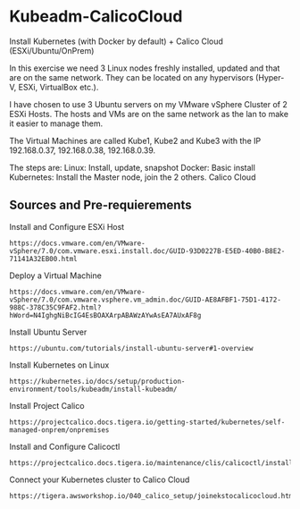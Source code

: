 # Kubeadm-CalicoCloud
Install Kubernetes (with Docker by default) + Calico Cloud (ESXi/Ubuntu/OnPrem)

In this exercise we need 3 Linux nodes freshly installed, updated and that are on the same network.
They can be located on any hypervisors (Hyper-V, ESXi, VirtualBox etc.).

I have chosen to use 3 Ubuntu servers on my VMware vSphere Cluster of 2 ESXi Hosts.
The hosts and VMs are on the same network as the lan to make it easier to manage them.

The Virtual Machines are called Kube1, Kube2 and Kube3 with the IP 192.168.0.37, 192.168.0.38, 192.168.0.39.

The steps are:
Linux: Install, update, snapshot
Docker: Basic install
Kubernetes: Install the Master node, join the 2 others.
Calico Cloud

## Sources and Pre-requierements

Install and Configure ESXi Host
```
https://docs.vmware.com/en/VMware-vSphere/7.0/com.vmware.esxi.install.doc/GUID-93D0227B-E5ED-40B0-B8E2-71141A32EB00.html
```
Deploy a Virtual Machine
```
https://docs.vmware.com/en/VMware-vSphere/7.0/com.vmware.vsphere.vm_admin.doc/GUID-AE8AFBF1-75D1-4172-988C-378C35C9FAF2.html?hWord=N4IghgNiBcIG4EsBOAXArpABAWzAYwAsEA7AUxAF8g
```
Install Ubuntu Server
```
https://ubuntu.com/tutorials/install-ubuntu-server#1-overview
```
Install Kubernetes on Linux
```
https://kubernetes.io/docs/setup/production-environment/tools/kubeadm/install-kubeadm/
```
Install Project Calico
```
https://projectcalico.docs.tigera.io/getting-started/kubernetes/self-managed-onprem/onpremises
```
Install and Configure Calicoctl
```
https://projectcalico.docs.tigera.io/maintenance/clis/calicoctl/install
```
Connect your Kubernetes cluster to Calico Cloud
```
https://tigera.awsworkshop.io/040_calico_setup/joinekstocalicocloud.html
```
